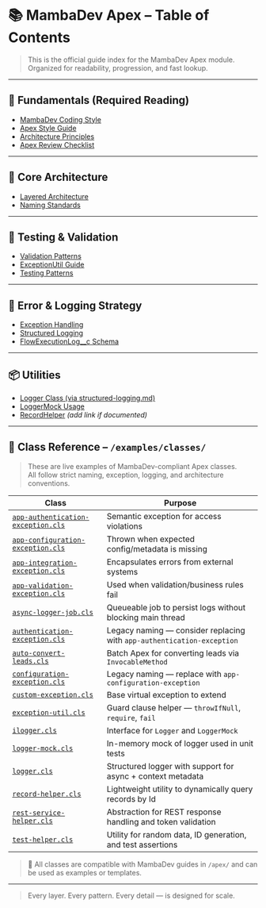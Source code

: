 # 📚 MambaDev Apex – Table of Contents

> This is the official guide index for the MambaDev Apex module.  
> Organized for readability, progression, and fast lookup.

---

## 📘 Fundamentals (Required Reading)

- [MambaDev Coding Style](../fundamentals/mambadev-coding-style.md)
- [Apex Style Guide](../fundamentals/apex-style-guide.md)
- [Architecture Principles](../fundamentals/architecture-principles.md)
- [Apex Review Checklist](../fundamentals/apex-review-checklist.md)

---

## 🧱 Core Architecture

- [Layered Architecture](./layered-architecture.md)
- [Naming Standards](./naming-standards.md)

---

## 🧪 Testing & Validation

- [Validation Patterns](./validation-patterns.md)
- [ExceptionUtil Guide](./exceptionutil.md)
- [Testing Patterns](./testing-patterns.md)

---

## 🔁 Error & Logging Strategy

- [Exception Handling](./exception-handling.md)
- [Structured Logging](./structured-logging.md)
- [FlowExecutionLog__c Schema](./flow-execution-log.md)

---

## 📦 Utilities

- [Logger Class (via structured-logging.md)](./structured-logging.md#🧱-the-logging-stack)
- [LoggerMock Usage](./structured-logging.md#🧪-testing-with-loggermock)
- [RecordHelper](#) *(add link if documented)*

---

## 🧬 Class Reference – `/examples/classes/`

> These are live examples of MambaDev-compliant Apex classes.  
> All follow strict naming, exception, logging, and architecture conventions.

| Class                                 | Purpose                                                              |
|--------------------------------------|----------------------------------------------------------------------|
| [`app-authentication-exception.cls`](./examples/classes/app-authentication-exception.cls) | Semantic exception for access violations                  |
| [`app-configuration-exception.cls`](./examples/classes/app-configuration-exception.cls)   | Thrown when expected config/metadata is missing             |
| [`app-integration-exception.cls`](./examples/classes/app-integration-exception.cls)       | Encapsulates errors from external systems                   |
| [`app-validation-exception.cls`](./examples/classes/app-validation-exception.cls)         | Used when validation/business rules fail                    |
| [`async-logger-job.cls`](./examples/classes/async-logger-job.cls)                         | Queueable job to persist logs without blocking main thread  |
| [`authentication-exception.cls`](./examples/classes/authentication-exception.cls)         | Legacy naming — consider replacing with `app-authentication-exception` |
| [`auto-convert-leads.cls`](./examples/classes/auto-convert-leads.cls)                     | Batch Apex for converting leads via `InvocableMethod`       |
| [`configuration-exception.cls`](./examples/classes/configuration-exception.cls)           | Legacy naming — replace with `app-configuration-exception`  |
| [`custom-exception.cls`](./examples/classes/custom-exception.cls)                         | Base virtual exception to extend                            |
| [`exception-util.cls`](./examples/classes/exception-util.cls)                             | Guard clause helper — `throwIfNull`, `require`, `fail`      |
| [`ilogger.cls`](./examples/classes/ilogger.cls)                                           | Interface for `Logger` and `LoggerMock`                     |
| [`logger-mock.cls`](./examples/classes/logger-mock.cls)                                   | In-memory mock of logger used in unit tests                 |
| [`logger.cls`](./examples/classes/logger.cls)                                             | Structured logger with support for async + context metadata |
| [`record-helper.cls`](./examples/classes/record-helper.cls)                               | Lightweight utility to dynamically query records by Id      |
| [`rest-service-helper.cls`](./examples/classes/rest-service-helper.cls)                   | Abstraction for REST response handling and token validation |
| [`test-helper.cls`](./examples/classes/test-helper.cls)                                   | Utility for random data, ID generation, and test assertions |

> 📎 All classes are compatible with MambaDev guides in `/apex/` and can be used as examples or templates.

---

> Every layer. Every pattern. Every detail — is designed for scale.

